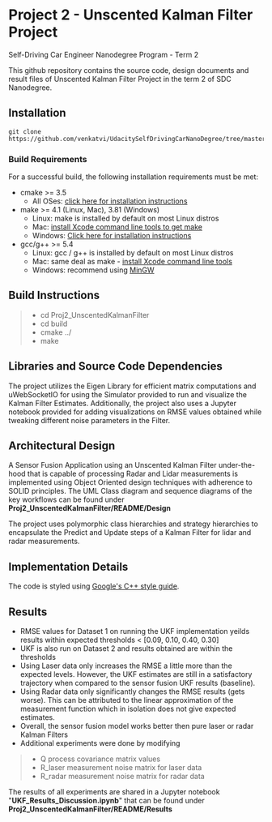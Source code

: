 
# Project 2 - Unscented Kalman Filter Project 
Self-Driving Car Engineer Nanodegree Program - Term 2

This github repository contains the source code, design documents and result files of Unscented Kalman Filter Project in the term 2 of SDC Nanodegree. 

## Installation
    git clone https://github.com/venkatvi/UdacitySelfDrivingCarNanoDegree/tree/master/Term2/Proj2_UnscentedKalmanFilter.git
    
### Build Requirements    
For a successful build, the following installation requirements must be met:

-   cmake >= 3.5
    -   All OSes:  [click here for installation instructions](https://cmake.org/install/)
-   make >= 4.1 (Linux, Mac), 3.81 (Windows)
    -   Linux: make is installed by default on most Linux distros
    -   Mac:  [install Xcode command line tools to get make](https://developer.apple.com/xcode/features/)
    -   Windows:  [Click here for installation instructions](http://gnuwin32.sourceforge.net/packages/make.htm)
-   gcc/g++ >= 5.4
    -   Linux: gcc / g++ is installed by default on most Linux distros
    -   Mac: same deal as make -  [install Xcode command line tools](https://developer.apple.com/xcode/features/)
    -   Windows: recommend using  [MinGW](http://www.mingw.org/)
  
## Build Instructions
  >- cd Proj2_UnscentedKalmanFilter
  >- cd build
  >- cmake ../
  >- make 
    

## Libraries and Source Code Dependencies
The project utilizes the Eigen Library for efficient matrix computations and uWebSocketIO for using the Simulator provided to run and visualize the Kalman Filter Estimates. Additionally, the project also uses a Jupyter notebook provided for adding visualizations on RMSE values obtained while tweaking different noise parameters in the Filter.

## Architectural Design 
A Sensor Fusion Application using an Unscented Kalman Filter under-the-hood that is capable of processing Radar and Lidar measurements is implemented using Object Oriented design techniques with adherence to SOLID principles.  The UML Class diagram and sequence diagrams  of the key workflows can be found under **Proj2_UnscentedKalmanFilter/README/Design** 

The project uses polymorphic class hierarchies and strategy hierarchies to encapsulate the Predict and Update steps of a Kalman Filter for lidar and radar measurements. 

## Implementation Details
The code is styled using [Google's C++ style guide](https://google.github.io/styleguide/cppguide.html).

## Results
- RMSE values for Dataset 1 on running the UKF implementation yeilds results within expected thresholds < [0.09, 0.10, 0.40, 0.30]
- UKF is also run on Dataset 2 and results obtained are within the thresholds
-  Using Laser data only increases the RMSE a little more than the expected levels. However, the UKF estimates are still in a satisfactory trajectory when compared to the sensor fusion UKF results (baseline).
- Using Radar data only significantly changes the RMSE results (gets worse). This can be attributed to the linear approximation of the measurement function which in isolation does not give expected estimates. 
- Overall, the sensor fusion model works better then pure laser or radar Kalman Filters
- Additional experiments were done by modifying 
>- Q process covariance matrix values
>- R_laser measurement noise matrix for laser data
>- R_radar measurement noise matrix for radar data 

The results of all experiments are shared in a Jupyter notebook "**UKF_Results_Discussion.ipynb**" that can be found under **Proj2_UnscentedKalmanFilter/README/Results**

